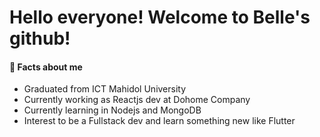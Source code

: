 # Hello everyone! Welcome to Belle's github!  
#### :information_desk_person: Facts about me
- Graduated from ICT Mahidol University
- Currently working as Reactjs dev at Dohome Company
- Currently learning in Nodejs and MongoDB
- Interest to be a Fullstack dev and learn something new like Flutter 



